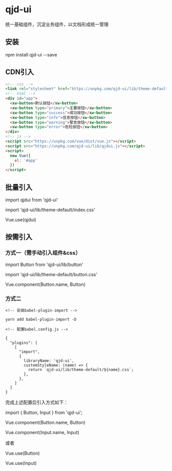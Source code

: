 # qjd-ui

统一基础组件，沉淀业务组件，以文档形成统一管理

## 安装

npm install qjd-ui --save

## CDN引入

```html
<!-- css -->
<link rel="stylesheet" href="https://unpkg.com/qjd-ui/lib/theme-default/index.css">/
<!-- html -->
<div id="app">
  <xw-button>默认按钮</xw-button>
  <xw-button type="primary">主要按钮</xw-button>
  <xw-button type="success">成功按钮</xw-button>
  <xw-button type="info">信息按钮</xw-button>
  <xw-button type="warning">警告按钮</xw-button>
  <xw-button type="error">危险按钮</xw-button>
</div>
<!-- js -->
<script src="https://unpkg.com/vue/dist/vue.js"></script>
<script src="https://unpkg.com/qjd-ui/lib/qjdui.js"></script>
<script>
  new Vue({
    el: '#app'
  })
</script>
```

## 批量引入

  import qjdui from 'qjd-ui'

  import 'qjd-ui/lib/theme-default/index.css'

  Vue.use(qjdui)


## 按需引入

### 方式一（需手动引入组件&css）

  import Button from 'qjd-ui/lib/button'

  import 'qjd-ui/lib/theme-default/button.css'

  Vue.component(Button.name, Button)

### 方式二

```
<!-- 安装babel-plugin-import -->

yarn add babel-plugin-import -D

<!-- 配置babel.config.js -->

{
  "plugins": [
    [
      "import",
      {
        libraryName: 'qjd-ui',
        customStyleName: (name) => {
          return `qjd-ui/lib/theme-default/${name}.css`;
        },
      },
    ]
  ]
}

```

  完成上述配置后引入方式如下：

  import { Button, Input } from 'qjd-ui';

  Vue.component(Button.name, Button)

  Vue.component(Input.name, Input)

  或者

  Vue.use(Button)

  Vue.use(Input)
